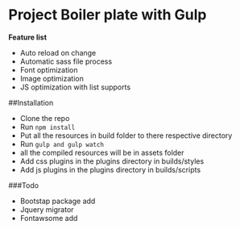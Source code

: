 # Project Boiler plate with Gulp
**Feature list**
* Auto reload on change
* Automatic sass file process
* Font optimization
* Image optimization
* JS optimization with list supports


##Installation
* Clone the repo
* Run `npm install`
* Put all the resources in build folder to there respective directory
* Run `gulp and gulp watch`
* all the compiled resources will be in assets folder
* Add css plugins in the plugins directory in builds/styles
* Add js plugins in the plugins directory in builds/scripts



###Todo
* Bootstap package add
* Jquery migrator
* Fontawsome add
